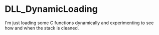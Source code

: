 # DLL_DynamicLoading

I'm just loading some C functions dynamically and experimenting to see how and when the stack is cleaned.
